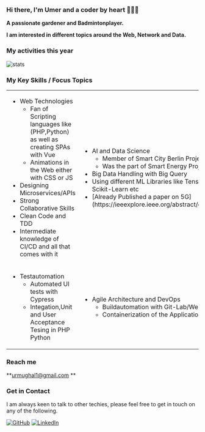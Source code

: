 ### Hi there, I'm Umer and a coder by heart 👋👨‍💻

**A passionate gardener and Badmintonplayer.**

**I am interested in different topics around the Web, Network and Data.**

### My activities this year
![stats](https://github-readme-stats.vercel.app/api?username=urmughal1&show_icons=true)

### My Key Skills / Focus Topics
  
<table>
  <tr>
    <td style="border:0">
      <ul>
        <li>Web Technologies
          <ul>
            <li>Fan of Scripting languages like (PHP,Python) as well as creating SPAs with Vue</li>
            <li>Animations in the Web either with CSS or JS</li>
          </ul>
        </li>
        <li>Designing Microservices/APIs</li>
        <li>Strong Collaborative Skills</li>
        <li>Clean Code and TDD</li>
        <li>Intermediate knowledge of CI/CD and all that comes with it</li>
      </ul>
    </td>
    <td style="border:0">
       <ul>
        <li>AI and Data Science
          <ul>
            <li>Member of Smart City Berlin Project</li>
            <li>Was the part of Smart Energy Project</li>
          </ul>
        </li>
        <li>Big Data Handling with Big Query</li>
        <li>Using different ML Libraries like Tensorflow,Pandas, and Scikit-Learn etc</li>
        <li>[Already Published a paper on 5G](https://ieeexplore.ieee.org/abstract/document/9110397)</li>
      </ul>
    </td>
  </tr>
  <tr>
    <td style="border:0">
      <ul>
        <li>Testautomation
          <ul>
            <li>Automated UI tests with Cypress</li>
            <li>Integation,Unit and User Acceptance Tesing in PHP Python</li>
          </ul>
        </li>
      </ul>
    </td>
     <td style="border:0">
      <ul>
        <li>Agile Architecture and DevOps
          <ul>
            <li>Buildautomation with Git-Lab/Webpack</li>
            <li>Containerization of the Application</li>
          </ul>
        </li>
      </ul>
    </td>
  </tr>
</table>

### Reach me 

**urmughal1@gmail.com **
  

### Get in Contact

I am always keen to talk to other techies,
please feel free to get in touch on any of the following.

[![GitHub](https://img.shields.io/github/followers/urmughal1.svg?label=GitHub&style=social)](https://github.com/urmughal1)
[![LinkedIn](https://img.shields.io/badge/LinkedIn--_.svg?style=social&logo=linkedin)](https://www.linkedin.com/in/urmughal1)
